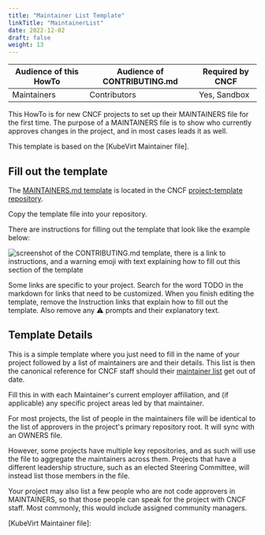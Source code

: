 ```yaml
---
title: "Maintainer List Template"
linkTitle: "MaintainerList"
date: 2022-12-02
draft: false
weight: 13
---
```


| Audience of this HowTo | Audience of CONTRIBUTING.md | Required by CNCF |
| ---------------------- | --------------------------- | ---------------- |
| Maintainers            | Contributors                | Yes, Sandbox     |

This HowTo is for new CNCF projects to set up their MAINTAINERS file for the 
first time.  The purpose of a MAINTAINERS file is to show who currently approves
changes in the project, and in most cases leads it as well.

This template is based on the [KubeVirt Maintainer file].

## Fill out the template

The [MAINTAINERS.md template](https://github.com/cncf/project-template/blob/main/MAINTAINERS.md) is located in the CNCF [project-template repository](https://github.com/cncf/project-template).

Copy the template file into your repository.

There are instructions for filling out the template that look like the example below:

![screenshot of the CONTRIBUTING.md template, there is a link to instructions, and a warning emoji with text explaining how to fill out this section of the template](/maintainers/github/templates/sample-instructions.png)

Some links are specific to your project.
Search for the word TODO in the markdown for links that need to be customized.
When you finish editing the template, remove the Instruction links that explain how to fill out the template. Also remove any ⚠️ prompts and their explanatory text.

## Template Details

This is a simple template where you just need to fill in the name of your
project followed by a list of maintainers are and their details. This
list is then the canonical reference for CNCF staff should their [maintainer list]
get out of date.

Fill this in with each Maintainer's current employer affiliation, and (if applicable)
any specific project areas led by that maintainer.

For most projects, the list of people in the maintainers file will be identical to
the list of approvers in the project's primary repository root.  It will sync with
an OWNERS file.

However, some projects have multiple key repositories, and as such will use 
the file to aggregate the maintainers across them. Projects that have a different
leadership structure, such as an elected Steering Committee, will instead list 
those members in the file.

Your project may also list a few people who are not code approvers in MAINTAINERS,
so that those people can speak for the project with CNCF staff. Most commonly, 
this would include assigned community managers.

[MAINTAINERS.md template]: https://github.com/cncf/project-template/blob/main/MAINTAINERS.md
[project-template repository]: https://github.com/cncf/project-template
[maintainer list]: https://github.com/cncf/foundation/blob/master/project-maintainers.csv
[KubeVirt Maintainer file]: 
